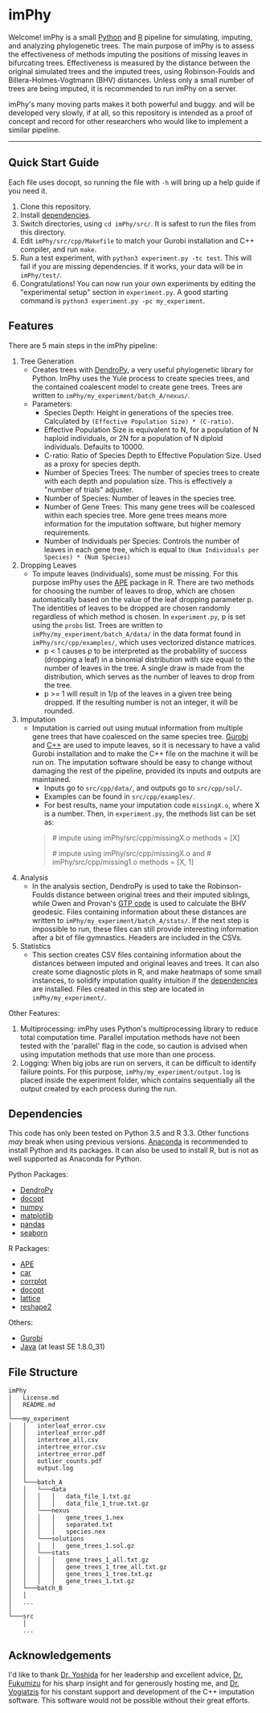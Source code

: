 
imPhy
=

Welcome! imPhy is a small [Python][python] and [R][r] pipeline for simulating, imputing, and analyzing phylogenetic trees. The main purpose of imPhy is to assess the effectiveness of methods imputing the positions of missing leaves in bifurcating trees. Effectiveness is measured by the distance between the original simulated trees and the imputed trees, using Robinson-Foulds and Billera-Holmes-Vogtmann (BHV) distances. Unless only a small number of trees are being imputed, it is recommended to run imPhy on a server.

imPhy's many moving parts makes it both powerful and buggy. and will be developed very slowly, if at all, so this repository is intended as a proof of concept and record for other researchers who would like to implement a similar pipeline. 

---

Quick Start Guide
-
Each file uses docopt, so running the file with `-h` will bring up a help guide if you need it.
 1. Clone this repository. 
 2. Install [dependencies](#Dependencies).
 3. Switch directories, using `cd imPhy/src/`. It is safest to run the files from this directory.
 4. Edit `imPhy/src/cpp/Makefile` to match your Gurobi installation and C++ compiler, and run `make`.
 5. Run a test experiment, with `python3 experiment.py -tc test`. This will fail if you are missing dependencies. If it works, your data will be in `imPhy/test/`.
 6. Congratulations! You can now run your own experiments by editing the "experimental setup" section in `experiment.py`. A good starting command is `python3 experiment.py -pc my_experiment`.


Features
-
There are 5 main steps in the imPhy pipeline:

1. Tree Generation
   - Creates trees with [DendroPy][dp], a very useful phylogenetic library for Python. ImPhy uses the Yule process to create species trees, and the contained coalescent model to create gene trees. Trees are written to `imPhy/my_experiment/batch_A/nexus/`.
   - Parameters:
	 - Species Depth: Height in generations of the species tree. Calculated by `(Effective Population Size) * (C-ratio)`.
	 - Effective Population Size is equivalent to N, for a population of N haploid individuals, or 2N for a population of N diploid individuals. Defaults to 10000.
	 - C-ratio: Ratio of Species Depth to Effective Population Size. Used as a proxy for species depth.
	 - Number of Species Trees: The number of species trees to create with each depth and population size. This is effectively a "number of trials" adjuster.
	 - Number of Species: Number of leaves in the species tree.
	 - Number of Gene Trees: This many gene trees will be coalesced within each species tree. More gene trees means more information for the imputation software, but higher memory requirements.
	 - Number of Individuals per Species: Controls the number of leaves in each gene tree, which is equal to `(Num Individuals per Species) * (Num Species)`
2. Dropping Leaves
   - To impute leaves (individuals), some must be missing. For this purpose imPhy uses the [APE][ape] package in R. There are two methods for choosing the number of leaves to drop, which are chosen automatically based on the value of the leaf dropping parameter p. The identities of leaves to be dropped are chosen randomly regardless of which method is chosen. In `experiment.py`, p is set using the `probs` list. Trees are written to `imPhy/my_experiment/batch_A/data/` in the data format found in `imPhy/src/cpp/examples/`, which uses vectorized distance matrices.
	 - p < 1 causes p to be interpreted as the probability of success (dropping a leaf) in a binomial distribution with size equal to the number of leaves in the tree. A single draw is made from the distribution, which serves as the number of leaves to drop from the tree.
	 - p >= 1 will result in 1/p of the leaves in a given tree being dropped. If the resulting number is not an integer, it will be rounded.
3. Imputation
   - Imputation is carried out using mutual information from multiple gene trees that have coalesced on the same species tree. [Gurobi][gurobi] and [C++][cpp] are used to impute leaves, so it is necessary to have a valid Gurobi installation and to make the C++ file on the machine it will be run on. The imputation software should be easy to change without damaging the rest of the pipeline, provided its inputs and outputs are maintained.
	 - Inputs go to `src/cpp/data/`, and outputs go to `src/cpp/sol/`.
	 - Examples can be found in `src/cpp/examples/`.
	 - For best results, name your imputation code `missingX.o`, where X is a number. Then, in `experiment.py`, the methods list can be set as:
	 >\# impute using imPhy/src/cpp/missingX.o
	 >methods = [X]
	 >
	 >\# impute using imPhy/src/cpp/missingX.o and 
	 > \# imPhy/src/cpp/missing1.o
	 >methods = [X, 1]
4. Analysis
   - In the analysis section, DendroPy is used to take the Robinson-Foulds distance between original trees and their imputed siblings, while Owen and Provan's [GTP code][gtp] is used to calculate the BHV geodesic. Files containing information about these distances are written to `imPhy/my_experiment/batch_A/stats/`. If the next step is impossible to run, these files can still provide interesting information after a bit of file gymnastics. Headers are included in the CSVs.
5. Statistics
   - This section creates CSV files containing information about the distances between imputed and original leaves and trees. It can also create some diagnostic plots in R, and make heatmaps of some small instances, to solidify imputation quality intuition if the [dependencies](#Dependencies) are installed. Files created in this step are located in `imPhy/my_experiment/`.

Other Features:

1. Multiprocessing:
 imPhy uses Python's multiprocessing library to reduce total computation time. Parallel imputation methods have not been tested with the 'parallel' flag in the code, so caution is advised when using imputation methods that use more than one process.
2. Logging:
When big jobs are run on servers, it can be difficult to identify failure points. For this purpose, `imPhy/my_experiment/output.log` is placed inside the experiment folder, which contains sequentially all the output created by each process during the run.


Dependencies
-
This code has only been tested on Python 3.5 and R 3.3. Other functions *may* break when using previous versions. [Anaconda][conda] is recommended to install Python and its packages. It can also be used to install R, but is not as well supported as Anaconda for Python.

Python Packages:
 - [DendroPy][dp]
 - [docopt][docopt_py]
 - [numpy][np]
 - [matplotlib][plt]
 - [pandas][pd]
 - [seaborn][sns]

R Packages:
 - [APE][ape]
 - [car][car]
 - [corrplot][corrplot]
 - [docopt][docopt_r]
 - [lattice][lattice]
 - [reshape2][reshape2]

Others:
 - [Gurobi][gurobi]
 - [Java][java] (at least SE 1.8.0_31)

File Structure
-
```
imPhy
│   License.md
│   README.md
│
└───my_experiment
│   │   interleaf_error.csv
│   │   interleaf_error.pdf
│   │   intertree_all.csv
│   │   intertree_error.csv
│   │   intertree_error.pdf
│   │   outlier_counts.pdf
│   │   output.log
│   │
│   └───batch_A
│   │   └───data
│   │   │	│   data_file_1.txt.gz
│   │   │	│   data_file_1_true.txt.gz
│   │   └───nexus
│   │   │	│   gene_trees_1.nex
│   │   │	│   separated.txt
│   │   │	│   species.nex
│   │   └───solutions
│   │   │	│   gene_trees_1.sol.gz
│   │   └───stats
│   │   │	│   gene_trees_1_all.txt.gz
│   │   │	│   gene_trees_1_tree_all.txt.gz
│   │   │	│   gene_trees_1_tree.txt.gz
│   │   │	│   gene_trees_1.txt.gz
│   └───batch_B
│   │
│   ...
│   
└───src
    │
	...
```

Acknowledgements
-
I'd like to thank [Dr. Yoshida][yoshida] for her leadership and excellent advice, [Dr. Fukumizu][fukumizu] for his sharp insight and for generously hosting me, and [Dr. Vogiatzis][vogiatzis] for his constant support and development of the C++ imputation software. This software would not be possible without their great efforts.


  [ape]: https://cran.r-project.org/web/packages/ape/index.html "APE"
  [car]: https://cran.r-project.org/web/packages/car/index.html "car"
  [conda]: https://www.continuum.io/anaconda-overview "Anaconda"
  [corrplot]: https://cran.r-project.org/web/packages/corrplot/index.html "corrplot"
  [cpp]: https://isocpp.org/ "C++"
  [dp]: https://pythonhosted.org/DendroPy/ "DendroPy"
  [docopt_py]: http://docopt.org/ "docopt for Python"
  [docopt_r]: https://github.com/docopt/docopt.R "docopt for R"
  [fukumizu]: http://www.ism.ac.jp/~fukumizu/ "Dr. Kenji Fukumizu"
  [gtp]: http://comet.lehman.cuny.edu/owen/code.html "GTP"
  [gurobi]: http://www.gurobi.com/ "Gurobi"
  [java]: https://java.com/en/ "Java"
  [lattice]: https://cran.r-project.org/web/packages/lattice/index.html "lattice"
  [np]: http://www.numpy.org/ "numpy"
  [plt]: http://matplotlib.org/ "matplotlib"
  [pd]: http://pandas.pydata.org/ "pandas"
  [python]: https://www.python.org/ "python"
  [r]: https://www.r-project.org/ "r"
  [reshape2]: https://cran.r-project.org/web/packages/reshape2/index.html "reshape2"
  [sns]: https://stanford.edu/~mwaskom/software/seaborn/ "seaborn"
  [vogiatzis]: https://www.ndsu.edu/faculty/vogiatzi/ "Dr. Chrysafis Vogiatzis"
  [yoshida]: https://stat.as.uky.edu/users/rcama2 "Dr. Ruriko Yoshida"


